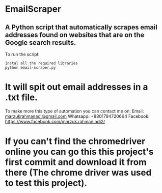 # EmailScraper
## A Python script that automatically scrapes email addresses found on websites that are on the Google search results.

To run the script:
```
Instal all the required libraries
python email-scraper.py
```


# It will spit out email addresses in a .txt file.

To make more this type of automation you can contact me on:
Email: marzukrahmanadi@gmail.com
Whatsapp: +8801794720664
Facebook: https://www.facebook.com/marzuk.rahman.adi2/


# If you can't find the chromedriver online you can go this this project's first commit and download it from there (The chrome driver was used to test this project).

